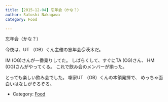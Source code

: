 ```yaml
---
title: [2015-12-04] 忘年会（かな？）
author: Satoshi Nakagawa
category: Food

---
```


忘年会（かな？）

 今夜は、UT （OB）くん主催の忘年会＠茨木だ。

IM (OG)さんが一番乗りしてた。
しばらくして、すぐにTA (OG)さん、
HM (OG)さんがやってくる。
これで飲み会のメンバーが揃った。

 とっても楽しい飲み会でした。
噺家UT （OB）くんの本領発揮で、
めっちゃ面白いはなしがぞろぞろ。

- Category: [Food](https://merapano.github.io/categories.html#Food)


